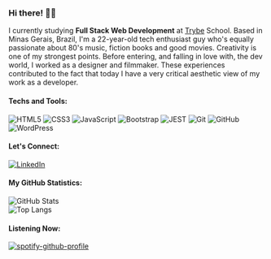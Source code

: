 ### Hi there! 👋🏻
I currently studying <b>Full Stack Web Development</b> at <a href="https://www.betrybe.com/">Trybe</a> School. Based in Minas Gerais, Brazil, I'm a 22-year-old tech enthusiast guy who's equally passionate about 80's music, fiction books and good movies. Creativity is one of my strongest points. Before entering, and falling in love with, the dev world, I worked as a designer and filmmaker. These experiences contributed to the fact that today I have a very critical aesthetic view of my work as a developer.

#### Techs and Tools:
![HTML5](https://img.shields.io/badge/-HTML-orangered?logo=HTML5&logoColor=white) ![CSS3](https://img.shields.io/badge/-CSS-orangered?logo=CSS3&logoColor=white) ![JavaScript](https://img.shields.io/badge/-Javascript-orangered?logo=Javascript&logoColor=white) ![Bootstrap](https://img.shields.io/badge/-Bootstrap-orangered?logo=bootstrap&logoColor=white) ![JEST](https://img.shields.io/badge/-JEST-orangered?logo=jest&logoColor=white) ![Git](https://img.shields.io/badge/-Git-orangered?logo=Git&logoColor=white) ![GitHub](https://img.shields.io/badge/-GitHub-orangered?logo=GitHub&logoColor=white) ![WordPress](https://img.shields.io/badge/-WordPress-orangered?logo=WordPress&logoColor=white)

#### Let's Connect:
[![LinkedIn](https://img.shields.io/badge/-LinkedIn-orangered?logo=LinkedIn&logoColor=white)](https://www.linkedin.com/in/crischgs)

#### My GitHub Statistics:
![GitHub Stats](https://github-readme-stats.vercel.app/api?username=crischgs&card_width=450&bg_color=DEG,ff4500,0d1117&text_color=fff&icon_color=fff&ring_color=fff&show_icons=true&hide_title=true&include_all_commits=true&count_private=true&cache_seconds=1800&hide=issues,contribs&hide_border=true) <br>
![Top Langs](https://github-readme-stats.vercel.app/api/top-langs/?username=crischgs&layout=compact&card_width=450&bg_color=DEG,ff4500,0d1117&text_color=fff&icon_color=fff&hide_title=true&hide_border=true)

#### Listening Now:

[![spotify-github-profile](https://spotify-github-profile.vercel.app/api/view?uid=r9pme7fofnvsrc4kaoe63xc0t&cover_image=true&theme=natemoo-re&show_offline=false&interchange=false&bar_color=ff4500)](https://spotify-github-profile.vercel.app/api/view?uid=r9pme7fofnvsrc4kaoe63xc0t&redirect=true)
